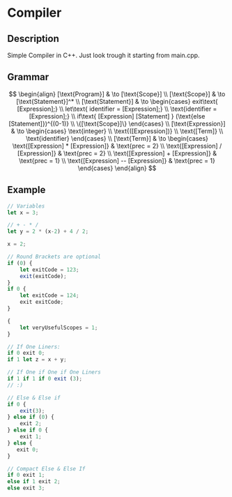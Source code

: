 # Compiler

## Description

Simple Compiler in C++. Just look trough it starting from main.cpp.  

## Grammar

$$
\begin{align}
[\text{Program}] & \to  [\text{Scope}] \\
[\text{Scope}] & \to [\text{Statement}]^*  \\
[\text{Statement}] & \to \begin{cases}
	exit\text{ [Expression];}  \\
	let\text{ identifier = [Expression];}  \\
 	\text{identifier = [Expression];}  \\
	if\text{ [Expression] [Statement] } (\text{else [Statement]})^{(0-1)} \\
	\{[\text{Scope}]\}
\end{cases}  \\
[\text{Expression}] & \to  \begin{cases}
	\text{integer}  \\
	\text{([Expression])} \\
	\text{[Term]} \\
	\text{identifier}
\end{cases}  \\
[\text{Term}] & \to  \begin{cases}
	\text{[Expression] * [Expression]}  & \text{prec = 2} \\
	\text{[Expression] / [Expression]}  & \text{prec = 2} \\
	\text{[Expression] + [Expression]} & \text{prec = 1}  \\
	\text{[Expression] -- [Expression]} & \text{prec = 1}
\end{cases}
\end{align}
$$

## Example

``` Javascript
// Variables
let x = 3;

// + - * /
let y = 2 * (x-2) + 4 / 2;

x = 2;

// Round Brackets are optional
if (0) {
    let exitCode = 123;
    exit(exitCode);
}
if 0 {
    let exitCode = 124;
    exit exitCode;
}

{
    let veryUsefulScopes = 1;
}

// If One Liners:
if 0 exit 0;
if 1 let z = x + y;

// If One if One if One Liners
if 1 if 1 if 0 exit (3);
// :)

// Else & Else if
if 0 {
    exit(3);
} else if (0) {
    exit 2;
} else if 0 {
    exit 1;
} else {
   exit 0;
}

// Compact Else & Else If
if 0 exit 1;
else if 1 exit 2;
else exit 3;

```
